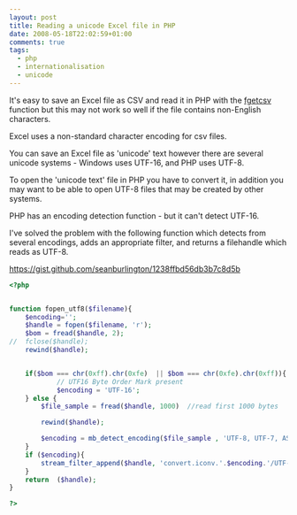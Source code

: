 ```yaml
---
layout: post
title: Reading a unicode Excel file in PHP
date: 2008-05-18T22:02:59+01:00
comments: true
tags:
  - php
  - internationalisation
  - unicode
---
```


It's easy to save an Excel file as CSV and read it in PHP with the [fgetcsv](http://www.php.net/fgetcsv) function but this may not work so well if the file contains non-English characters.

Excel uses a non-standard character encoding for csv files.

You can save an Excel file as 'unicode' text however there are several unicode systems - Windows uses UTF-16, and PHP uses UTF-8.

To open the 'unicode text' file in PHP you have to convert it, in addition you may want to be able to open UTF-8 files that may be created by other systems.

<!--more-->

PHP has an encoding detection function - but it can't detect UTF-16.

I've solved the problem with the following function which detects from several encodings, adds an appropriate filter, and returns a filehandle which reads as UTF-8.

https://gist.github.com/seanburlington/1238ffbd56db3b7c8d5b

```php
<?php


function fopen_utf8($filename){
	$encoding='';
	$handle = fopen($filename, 'r');
	$bom = fread($handle, 2);
//	fclose($handle);
	rewind($handle);


	if($bom === chr(0xff).chr(0xfe)  || $bom === chr(0xfe).chr(0xff)){
			// UTF16 Byte Order Mark present
			$encoding = 'UTF-16';
	} else {
		$file_sample = fread($handle, 1000)  //read first 1000 bytes

		rewind($handle);

		$encoding = mb_detect_encoding($file_sample , 'UTF-8, UTF-7, ASCII, EUC-JP,SJIS, eucJP-win, SJIS-win, JIS, ISO-2022-JP');
	}
	if ($encoding){
		stream_filter_append($handle, 'convert.iconv.'.$encoding.'/UTF-8');
	}
	return  ($handle);
}

?>
```
